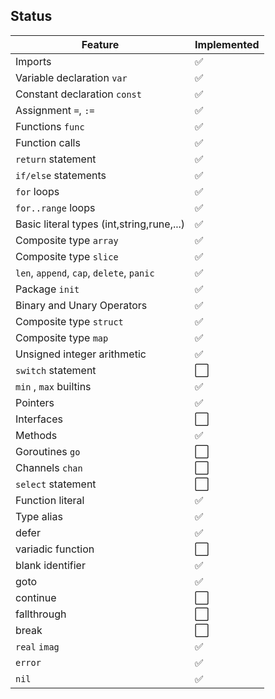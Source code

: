 ## Status

| Feature | Implemented |
|---|---|
| Imports | ✅ |
| Variable declaration `var` | ✅ |
| Constant declaration `const` | ✅ |
| Assignment `=`, `:=` | ✅ |
| Functions `func` | ✅ |
| Function calls | ✅ |
| `return` statement | ✅ |
| `if/else` statements | ✅ |
| `for` loops | ✅ |
| `for..range` loops | ✅ |
| Basic literal types (int,string,rune,...) | ✅ |
| Composite type `array` | ✅ |
| Composite type `slice` | ✅ |
| `len`, `append`, `cap`, `delete`, `panic` | ✅ |
| Package `init` | ✅ |
| Binary and Unary Operators | ✅ |
| Composite type `struct` | ✅ |
| Composite type `map` | ✅ |
| Unsigned integer arithmetic | ✅ |
| `switch` statement |⬜ |
| `min` , `max` builtins | ✅ |
| Pointers | ✅ |
| Interfaces | ⬜ |
| Methods | ✅ |
| Goroutines `go` | ⬜ |
| Channels `chan` | ⬜ |
| `select` statement | ⬜ |
| Function literal | ✅ |
| Type alias | ✅ |
| defer | ✅ |
| variadic function | ⬜ |
| blank identifier | ✅ |
| goto | ✅ |
| continue | ⬜ |
| fallthrough | ⬜ |
| break | ⬜ |
| `real` `imag` | ✅ |
| `error` | ✅ |
| `nil` | ✅ |